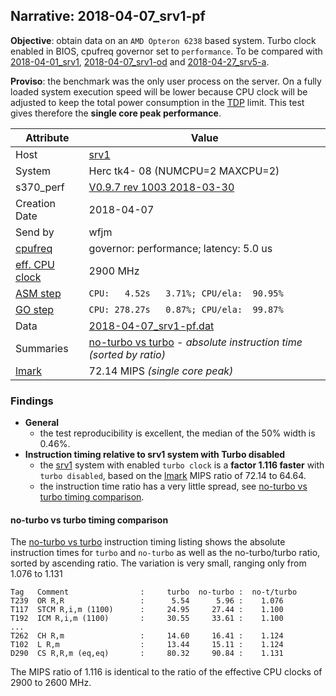 ## Narrative: 2018-04-07_srv1-pf

**Objective**: obtain data on an `AMD Opteron 6238` based system. Turbo clock enabled in BIOS, cpufreq governor set to `performance`.
To be compared with
[2018-04-01_srv1](2018-04-01_srv1.md),
[2018-04-07_srv1-od](2018-04-07_srv1-od.md) and
[2018-04-27_srv5-a](2018-04-27_srv5-a.md).

**Proviso**: the benchmark was the only user process on the server. On a fully
loaded system execution speed will be lower because CPU clock will be adjusted
to keep the total power consumption in the
[TDP](https://en.wikipedia.org/wiki/Thermal_design_power) limit.
This test gives therefore the **single core peak performance**.

| Attribute | Value |
| --------- | ----- |
| Host   | [srv1](hostinfo_srv1.md) |
| System | Herc tk4- 08 (NUMCPU=2 MAXCPU=2) |
| s370_perf | [V0.9.7  rev  1003  2018-03-30](https://github.com/wfjm/s370-perf/blob/2685ff0/codes/s370_perf.asm) |
| Creation Date | 2018-04-07 |
| Send by | wfjm |
| [cpufreq](README_narr.md#user-content-cpufreq) | governor: performance; latency: 5.0 us |
| [eff. CPU clock](README_narr.md#user-content-effclk) | 2900 MHz |
| [ASM step](README_narr.md#user-content-asm) | `CPU:   4.52s   3.71%; CPU/ela:  90.95%` |
| [GO step](README_narr.md#user-content-go)   | `CPU: 278.27s   0.87%; CPU/ela:  99.87%` |
| Data | [2018-04-07_srv1-pf.dat](../data/2018-04-07_srv1-pf.dat) |
| Summaries | [no-turbo vs turbo](sum_2018-04-07_srv1-pf_and_no-turbo.dat) - _absolute instruction time (sorted by ratio)_ |
| [lmark](README_narr.md#user-content-lmark) | 72.14 MIPS _(single core peak)_ |

### <a id="find">Findings</a>
- **General**
  - the test reproducibility is excellent, the median of the 50% width is 0.46%.
- **Instruction timing relative to srv1 system with Turbo disabled**
  - the [srv1](hostinfo_srv1.md) system with enabled `turbo clock`
    is a **factor 1.116 faster**
    with `turbo disabled`,
    based on the [lmark](README_narr.md#user-content-lmark) MIPS ratio of
    72.14 to 64.64.
  - the instruction time ratio has a very little spread, see
    [no-turbo vs turbo timing comparison](#user-content-find-vs-no-turbo).

#### <a id="find-vs-rasp2b">no-turbo vs turbo timing comparison</a>
The [no-turbo vs turbo](sum_2018-04-07_srv1-pf_and_no-turbo.dat) instruction
timing listing shows the absolute instruction times for `turbo` and `no-turbo`
as well as the no-turbo/turbo ratio, sorted by ascending ratio.
The variation is very small, ranging only from 1.076 to 1.131
```
Tag   Comment                :     turbo  no-turbo :  no-t/turbo
T239  OR R,R                 :      5.54      5.96 :    1.076
T117  STCM R,i,m (1100)      :     24.95     27.44 :    1.100
T192  ICM R,i,m (1100)       :     30.55     33.61 :    1.100
...
T262  CH R,m                 :     14.60     16.41 :    1.124
T102  L R,m                  :     13.44     15.11 :    1.124
D290  CS R,R,m (eq,eq)       :     80.32     90.84 :    1.131
```

The MIPS ratio of 1.116 is identical to the ratio of the effective CPU clocks
of 2900 to 2600 MHz.

